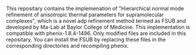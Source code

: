 This repositary contains the implemenation of "Hierarchical normal mode refinement of anisotropic thermal parameters for supramolecular complexes", 
which is a novel adp refinement method termed as FSUB and developed by Ma-Lab at Baylor College of Medicine. 
This implementation is compatible with phenix-1.8.4-1496. Only modified files are included in this repositary. 
You can install the FSUB by replacing these files in the corresponding directories and recompiling phenix.

